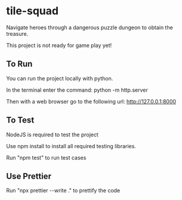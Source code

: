 # tile-squad
Navigate heroes through a dangerous puzzle dungeon to obtain the treasure.

This project is not ready for game play yet!

## To Run
You can run the project locally with python.

In the terminal enter the command:
python -m http.server

Then with a web browser go to the following url:
http://127.0.0.1:8000

## To Test
NodeJS is required to test the project

Use npm install to install all required testing libraries.

Run "npm test" to run test cases

## Use Prettier

Run "npx prettier --write ." to prettify the code